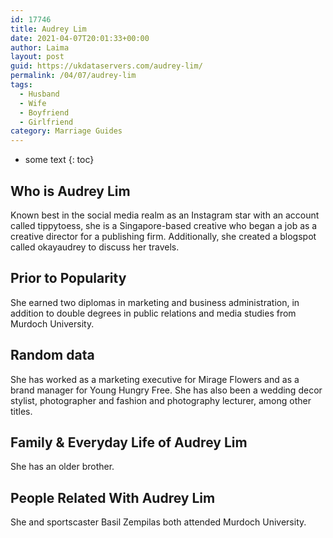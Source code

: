 ```yaml
---
id: 17746
title: Audrey Lim
date: 2021-04-07T20:01:33+00:00
author: Laima
layout: post
guid: https://ukdataservers.com/audrey-lim/
permalink: /04/07/audrey-lim
tags:
  - Husband
  - Wife
  - Boyfriend
  - Girlfriend
category: Marriage Guides
---
```


* some text
{: toc}


## Who is Audrey Lim
                  
                  
                  
Known best in the social media realm as an Instagram star with an account called tippytoess, she is a Singapore-based creative who began a job as a creative director for a publishing firm. Additionally, she created a blogspot called okayaudrey to discuss her travels.
                  
              
            
              
            
                
                
                
## Prior to Popularity
                  
                  
                  
She earned two diplomas in marketing and business administration, in addition to double degrees in public relations and media studies from Murdoch University.
                  
              
            
              
            
                
                
                
## Random data
                  
                  
                  
She has worked as a marketing executive for Mirage Flowers and as a brand manager for Young Hungry Free. She has also been a wedding decor stylist, photographer and fashion and photography lecturer, among other titles.
                  
              
            
              
            
                
                
                
## Family & Everyday Life of Audrey Lim
                  
                  
                  
She has an older brother.
                  
              
            
              
            
                
                
                
## People Related With Audrey Lim
                  
                  
                  
She and sportscaster Basil Zempilas both attended Murdoch University.
                  
              
            
              
            
                
              
            
              
              
            
            
              
            
          
          
          